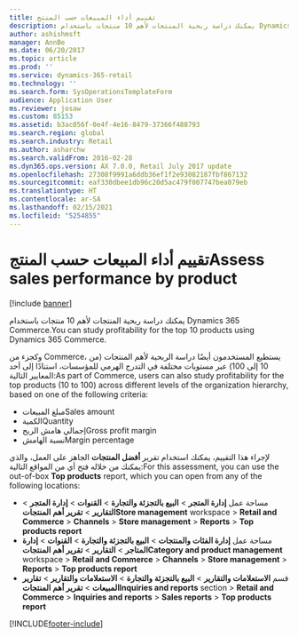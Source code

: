```yaml
---
title: تقييم أداء المبيعات حسب المنتج
description: يمكنك دراسة ربحية المنتجات لأهم 10 منتجات باستخدام Dynamics 365 Commerce.
author: ashishmsft
manager: AnnBe
ms.date: 06/20/2017
ms.topic: article
ms.prod: ''
ms.service: dynamics-365-retail
ms.technology: ''
ms.search.form: SysOperationsTemplateForm
audience: Application User
ms.reviewer: josaw
ms.custom: 85153
ms.assetid: b3ac056f-0e4f-4e16-8479-37366f488793
ms.search.region: global
ms.search.industry: Retail
ms.author: asharchw
ms.search.validFrom: 2016-02-28
ms.dyn365.ops.version: AX 7.0.0, Retail July 2017 update
ms.openlocfilehash: 27308f9991a6ddb36ef1f2e93082187fbf867132
ms.sourcegitcommit: eaf330dbee1db96c20d5ac479f007747bea079eb
ms.translationtype: HT
ms.contentlocale: ar-SA
ms.lasthandoff: 02/15/2021
ms.locfileid: "5254855"
---
```

# <a name="assess-sales-performance-by-product"></a><span data-ttu-id="004d0-103">تقييم أداء المبيعات حسب المنتج</span><span class="sxs-lookup"><span data-stu-id="004d0-103">Assess sales performance by product</span></span>

[!include [banner](includes/banner.md)]

<span data-ttu-id="004d0-104">يمكنك دراسة ربحية المنتجات لأهم 10 منتجات باستخدام Dynamics 365 Commerce.</span><span class="sxs-lookup"><span data-stu-id="004d0-104">You can study profitability for the top 10 products using Dynamics 365 Commerce.</span></span>

<span data-ttu-id="004d0-105">وكجزء من Commerce، يستطيع المستخدمون أيضًا دراسة الربحية لأهم المنتجات (من 10 إلى 100) عبر مستويات مختلفة في التدرج الهرمي للمؤسسات، استنادًا إلى أحد المعايير التالية:</span><span class="sxs-lookup"><span data-stu-id="004d0-105">As part of Commerce, users can also study profitability for the top products (10 to 100) across different levels of the organization hierarchy, based on one of the following criteria:</span></span>

- <span data-ttu-id="004d0-106">مبلغ المبيعات</span><span class="sxs-lookup"><span data-stu-id="004d0-106">Sales amount</span></span>
- <span data-ttu-id="004d0-107">الكمية</span><span class="sxs-lookup"><span data-stu-id="004d0-107">Quantity</span></span>
- <span data-ttu-id="004d0-108">إجمالي هامش الربح</span><span class="sxs-lookup"><span data-stu-id="004d0-108">Gross profit margin</span></span>
- <span data-ttu-id="004d0-109">نسبة الهامش</span><span class="sxs-lookup"><span data-stu-id="004d0-109">Margin percentage</span></span>

<span data-ttu-id="004d0-110">لإجراء هذا التقييم، يمكنك استخدام تقرير **أفضل المنتجات** الجاهز على العمل، والذي يمكنك من خلاله فتح أي من المواقع التالية:</span><span class="sxs-lookup"><span data-stu-id="004d0-110">For this assessment, you can use the out-of-box **Top products** report, which you can open from any of the following locations:</span></span>

- <span data-ttu-id="004d0-111">مساحة عمل **إدارة المتجر** &gt; **البيع بالتجزئة والتجارة** &gt; **القنوات** &gt; **إدارة المتجر** &gt; **التقارير** &gt; **تقرير أهم المنتجات**</span><span class="sxs-lookup"><span data-stu-id="004d0-111">**Store management** workspace &gt; **Retail and Commerce** &gt; **Channels** &gt; **Store management** &gt; **Reports** &gt; **Top products report**</span></span>
- <span data-ttu-id="004d0-112">مساحة عمل **إدارة الفئات والمنتجات** &gt; **البيع بالتجزئة والتجارة** &gt; **القنوات** &gt; **إدارة المتاجر** &gt; **التقارير** &gt; **تقرير أهم المنتجات**</span><span class="sxs-lookup"><span data-stu-id="004d0-112">**Category and product management** workspace &gt; **Retail and Commerce** &gt; **Channels** &gt; **Store management** &gt; **Reports** &gt; **Top products report**</span></span>
- <span data-ttu-id="004d0-113">قسم **الاستعلامات والتقارير** &gt; **البيع بالتجزئة والتجارة** &gt; **الاستعلامات والتقارير** &gt; **تقارير المبيعات** &gt; **تقرير أهم المنتجات‬**</span><span class="sxs-lookup"><span data-stu-id="004d0-113">**Inquiries and reports** section &gt; **Retail and Commerce** &gt; **Inquiries and reports** &gt; **Sales reports** &gt; **Top products report**</span></span>


[!INCLUDE[footer-include](../includes/footer-banner.md)]